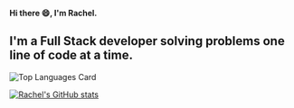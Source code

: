 **Hi there :smile:, I'm Rachel.**
## I'm a Full Stack developer solving problems one line of code at a time.


![Top Languages Card](https://github-readme-stats.vercel.app/api/top-langs/?username=Rachelnk&layout=compact)

[![Rachel's GitHub stats](https://github-readme-stats.vercel.app/api?username=Rachelnk&include_all_commits=true)](https://github.com/Rachelnk/github-readme-stats)